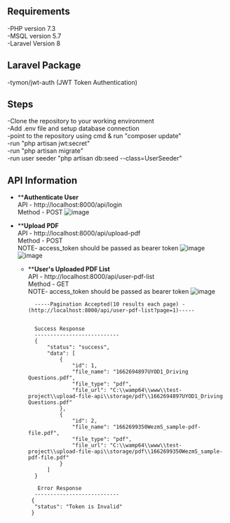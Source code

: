 ## Requirements
-PHP version 7.3<br>
-MSQL version 5.7<br>
-Laravel Version 8<br>

## Laravel Package 
-tymon/jwt-auth (JWT Token Authentication)

## Steps
 -Clone the repository to your working environment<br>
 -Add .env file and setup database connection<br>
 -point to the repository using cmd  & run "composer update"<br>
 -run "php artisan jwt:secret"<br>
 -run "php artisan migrate"<br>
 -run user seeder "php artisan db:seed --class=UserSeeder"<br>
 
 ## API Information
  - **<b>Authenticate User</b><br>
            API     -  http://localhost:8000/api/login<br>
            Method  -  POST
           ![image](https://user-images.githubusercontent.com/26957922/189272716-7e113124-71b7-4083-bcc1-e66ec87c0268.png)
  
  - **<b>Upload PDF</b><br>
           API     -  http://localhost:8000/api/upload-pdf<br>
           Method  -  POST<br>
           NOTE- access_token should be passed as bearer token
           ![image](https://user-images.githubusercontent.com/26957922/189273449-ce5acb53-cd5b-4997-94a1-e7c1f353d42f.png)
           ![image](https://user-images.githubusercontent.com/26957922/189273569-7ad18c43-b1d1-4f43-8bd2-be638009af33.png)
    
    - **<b>User's Uploaded PDF List</b><br>
           API     -  http://localhost:8000/api/user-pdf-list<br>
           Method  -  GET<br>
           NOTE- access_token should be passed as bearer token
           ![image](https://user-images.githubusercontent.com/26957922/189274401-a18eb0d3-03f2-4464-b219-3136b6ca31e5.png)
       
           
            -----Pagination Accepted(10 results each page) - (http://localhost:8000/api/user-pdf-list?page=1)-----
            
            
            Success Response
            ---------------------------
            {
                "status": "success",
                "data": [
                    {
                        "id": 1,
                        "file_name": "1662694897UYOD1_Driving Questions.pdf",
                        "file_type": "pdf",
                        "file_url": "C:\\wamp64\\www\\test-project\\upload-file-api\\storage/pdf\\1662694897UYOD1_Driving Questions.pdf"
                    },
                    {
                        "id": 2,
                        "file_name": "1662699350WezmS_sample-pdf-file.pdf",
                        "file_type": "pdf",
                        "file_url": "C:\\wamp64\\www\\test-project\\upload-file-api\\storage/pdf\\1662699350WezmS_sample-pdf-file.pdf"
                    }
                ]
            }
            
             Error Response
            ---------------------------
           {
            "status": "Token is Invalid"
           }
            
            



           




 
